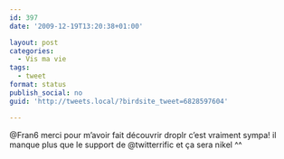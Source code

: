 ```yaml
---
id: 397
date: '2009-12-19T13:20:38+01:00'

layout: post
categories:
  - Vis ma vie
tags:
  - tweet
format: status
publish_social: no
guid: 'http://tweets.local/?birdsite_tweet=6828597604'

---
```


@Fran6 merci pour m’avoir fait découvrir droplr c’est vraiment sympa! il manque plus que le support de @twitterrific et ça sera nikel ^^